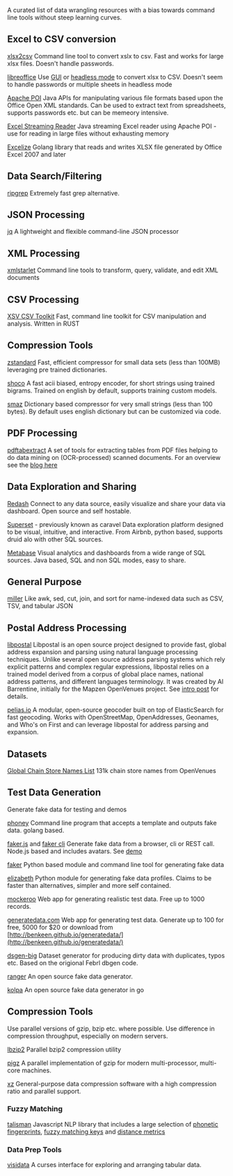 A curated list of data wrangling resources with a bias towards command line tools without steep learning curves.


## Excel to CSV conversion

[xlsx2csv](https://github.com/dilshod/xlsx2csv)
Command line tool to convert xslx to csv. Fast and works for large xlsx files. Doesn't handle passwords.

[libreoffice](https://www.libreoffice.org/)
Use [GUI](https://www.libreoffice.org/) or [headless mode](http://shades-of-orange.com/post/How-to-Convert-an-XSLX-File-to-CSV-with-UTF-8-Encoding-Using-LibreOffice-OpenOffice) to convert xlsx to CSV. Doesn't seem to handle passwords or multiple sheets in headless mode 

[Apache POI](https://poi.apache.org/download.html)
Java APIs for manipulating various file formats based upon the Office Open XML standards. Can be used to extract text from spreadsheets, supports passwords etc. but can be memeory intensive.

[Excel Streaming Reader](https://github.com/monitorjbl/excel-streaming-reader#implementation-details)
Java streaming Excel reader using Apache POI - use for reading in large files without exhausting memory

[Excelize](https://github.com/Luxurioust/excelize)
Golang library that reads and writes XLSX file generated by Office Excel 2007 and later

## Data Search/Filtering
[ripgrep](https://github.com/BurntSushi/ripgrep)
Extremely fast grep alternative.

## JSON Processing
[jq](https://stedolan.github.io/jq/)
A lightweight and flexible command-line JSON processor


## XML Processing
[xmlstarlet](http://xmlstar.sourceforge.net/docs.php)
Command line tools to transform, query, validate, and edit XML documents


## CSV Processing
[XSV CSV Toolkit](https://github.com/BurntSushi/xsv)
Fast, command line toolkit for CSV manipulation and analysis. Written in RUST


## Compression Tools
[zstandard](http://facebook.github.io/zstd) 
Fast, efficient compressor for small data sets (less than 100MB) leveraging pre trained dictionaries.

[shoco](http://ed-von-schleck.github.io/shoco/#home)
A fast acii biased, entropy encoder, for short strings using trained bigrams. Trained on english by default, supports training custom models.

[smaz](https://github.com/antirez/smaz)
Dictionary based compressor for very small strings (less than 100 bytes). By default uses english dictionary but can be customized via code.

## PDF Processing
[pdftabextract](https://github.com/WZBSocialScienceCenter/pdftabextract)
A set of tools for extracting tables from PDF files helping to do data mining on (OCR-processed) scanned documents. For an overview see the [blog here](https://datascience.blog.wzb.eu/2017/02/16/data-mining-ocr-pdfs-using-pdftabextract-to-liberate-tabular-data-from-scanned-documents/) 

## Data Exploration and Sharing
[Redash](https://github.com/getredash/redash)
Connect to any data source, easily visualize and share your data via dashboard. Open source and self hostable.

[Superset](https://github.com/airbnb/superset) - previously known as caravel
Data exploration platform designed to be visual, intuitive, and interactive. From Airbnb, python based, supports druid alo with other SQL sources.

[Metabase](https://github.com/metabase/metabase)
Visual analytics and dashboards from a wide range of SQL sources. Java based, SQL and non SQL modes, easy to share. 


## General Purpose
[miller](https://github.com/johnkerl/miller)
Like awk, sed, cut, join, and sort for name-indexed data such as CSV, TSV, and tabular JSON

## Postal Address Processing
[libpostal](https://github.com/openvenues/libpostal)
Libpostal is an open source project designed to provide fast, global address expansion and parsing using natural language processing techniques. Unlike several open source address parsing systems which rely explicit patterns and complex regular expressions, libpostal relies on a trained model derived from a corpus of global place names, national address patterns, and different languages terminology. It was created by Al Barrentine, initially for the Mapzen OpenVenues project. See [intro post](https://medium.com/@albarrentine/statistical-nlp-on-openstreetmap-b9d573e6cc86) for details.

[pelias.io](http://pelias.io/)
A modular, open-source geocoder built on top of ElasticSearch for fast geocoding. Works with OpenStreetMap, OpenAddresses, Geonames, and Who's on First and can leverage libpostal for address parsing and expansion.


## Datasets
[Global Chain Store Names List](https://github.com/openvenues/chain_stores)
131k chain store names from OpenVenues


## Test Data Generation
Generate fake data for testing and demos

[phoney](https://github.com/yields/phony)
Command line program that accepts a template and outputs fake data. golang based.

[faker.js](https://github.com/Marak/faker.js) and [faker cli](https://github.com/lestoni/faker-cli)
Generate fake data from a browser, cli or REST call. Node.js based and includes avatars. See [demo](https://cdn.rawgit.com/Marak/faker.js/master/examples/browser/index.html)

[faker](http://faker.readthedocs.io/en/master/)
Python based module and command line tool for generating fake data

[elizabeth](https://github.com/lk-geimfari/elizabeth)
Python module for generating fake data profiles. Claims to be faster than alternatives, simpler and more self contained.

[mockeroo](http://www.mockaroo.com/)
Web app for generating realistic test data. Free up to 1000 records.

[generatedata.com](http://www.generatedata.com/)
Web app for generating test data. Generate up to 100 for free, 5000 for $20 or download from [http://benkeen.github.io/generatedata/](http://benkeen.github.io/generatedata/)

[dsgen-big](https://github.com/yipeng/dsgen-big)
Dataset generator for producing dirty data with duplicates, typos etc. Based on the origional Febrl dbgen code.

[ranger](https://github.com/smartcat-labs/ranger)
An open source fake data generator.

[kolpa](https://github.com/malisit/kolpa)
An open source fake data generator in go

## Compression Tools
Use parallel versions of gzip, bzip etc. where possible. Use difference in compression throughput, especially on modern servers.

[lbzip2](http://lbzip2.org/) Parallel bzip2 compression utility

[pigz](https://github.com/madler/pigz) A parallel implementation of gzip for modern multi-processor, multi-core machines.

[xz](http://tukaani.org/xz/) General-purpose data compression software with a high compression ratio and parallel support.


### Fuzzy Matching

[talisman](http://yomguithereal.github.io/talisman/) Javascript NLP library that includes a large selection of [phonetic fingerprints](http://yomguithereal.github.io/talisman/phonetics/), [fuzzy matching keys](http://yomguithereal.github.io/talisman/phonetics/) and [distance metrics](http://yomguithereal.github.io/talisman/metrics/distance)

### Data Prep Tools

[visidata](https://visidata.readthedocs.io/en/stable/home.html) A curses interface for exploring and arranging tabular data. 
